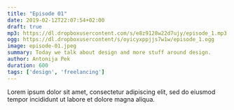 ```yaml
---
title: "Episode 01"
date: 2019-02-12T22:07:54+02:00
draft: true
mp3: https://dl.dropboxusercontent.com/s/e8z9128w22d7ujy/episode_1.mp3
ogg: https://dl.dropboxusercontent/s/oyicyxppjjs7w1w/episode_1.ogg
image: episode-01.jpeg
summary: Today we talk about design and more stuff around design.
author: Antonija Pek
duration: 600
tags: ['design', 'freelancing']
---
```

Lorem ipsum dolor sit amet, consectetur adipiscing elit, sed do eiusmod tempor incididunt ut labore et dolore magna aliqua.